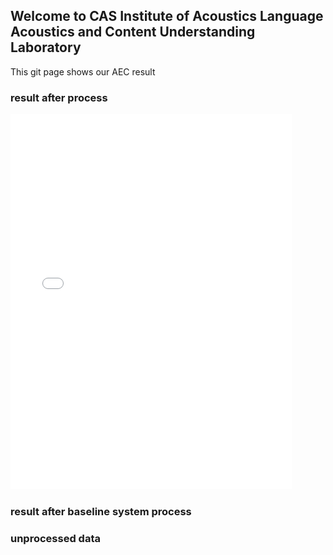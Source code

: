 ## Welcome to CAS Institute of Acoustics Language Acoustics and Content Understanding Laboratory

This git page shows our AEC result

### result after process

<EMBED src="mix" autostart="bool" width=450 height=600 loop="n" width="m" height="k"> 
  
### result after baseline system process

### unprocessed data
